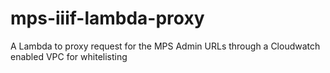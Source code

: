 # mps-iiif-lambda-proxy
A Lambda to proxy request for the MPS Admin URLs through a Cloudwatch enabled VPC for whitelisting
